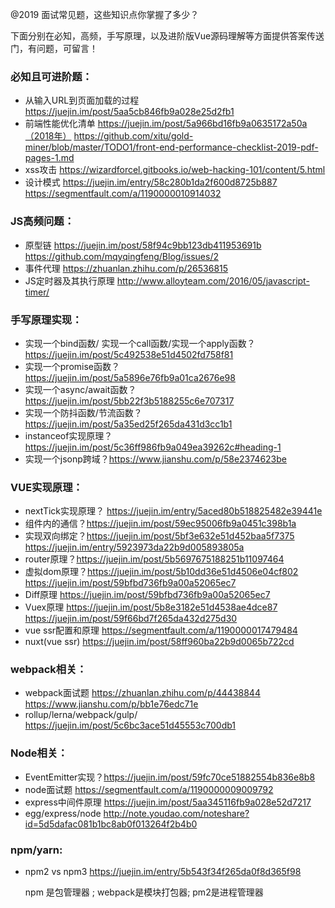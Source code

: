 @2019 面试常见题，这些知识点你掌握了多少？

下面分别在必知，高频，手写原理，以及进阶版Vue源码理解等方面提供答案传送门，有问题，可留言！

### 必知且可进阶题：
* 从输入URL到页面加载的过程 https://juejin.im/post/5aa5cb846fb9a028e25d2fb1
* 前端性能优化清单 https://juejin.im/post/5a966bd16fb9a0635172a50a（2018年）
https://github.com/xitu/gold-miner/blob/master/TODO1/front-end-performance-checklist-2019-pdf-pages-1.md
* xss攻击 https://wizardforcel.gitbooks.io/web-hacking-101/content/5.html
* 设计模式 https://juejin.im/entry/58c280b1da2f600d8725b887 https://segmentfault.com/a/1190000010914032



### JS高频问题：
* 原型链 https://juejin.im/post/58f94c9bb123db411953691b https://github.com/mqyqingfeng/Blog/issues/2
* 事件代理 https://zhuanlan.zhihu.com/p/26536815
* JS定时器及其执行原理 http://www.alloyteam.com/2016/05/javascript-timer/


### 手写原理实现：
* 实现一个bind函数/ 实现一个call函数/实现一个apply函数？https://juejin.im/post/5c492538e51d4502fd758f81
* 实现一个promise函数？https://juejin.im/post/5a5896e76fb9a01ca2676e98
* 实现一个async/await函数？https://juejin.im/post/5bb22f3b5188255c6e707317
* 实现一个防抖函数/节流函数？https://juejin.im/post/5a35ed25f265da431d3cc1b1
* instanceof实现原理？https://juejin.im/post/5c36ff986fb9a049ea39262c#heading-1
* 实现一个jsonp跨域？https://www.jianshu.com/p/58e2374623be

### VUE实现原理：
* nextTick实现原理？ https://juejin.im/entry/5aced80b518825482e39441e
* 组件内的通信？https://juejin.im/post/59ec95006fb9a0451c398b1a
* 实现双向绑定？https://juejin.im/post/5bf3e632e51d452baa5f7375 https://juejin.im/entry/5923973da22b9d005893805a
* router原理？https://juejin.im/post/5b5697675188251b11097464
* 虚拟dom原理？https://juejin.im/post/5b10dd36e51d4506e04cf802 https://juejin.im/post/59bfbd736fb9a00a52065ec7
* Diff原理 https://juejin.im/post/59bfbd736fb9a00a52065ec7
* Vuex原理  https://juejin.im/post/5b8e3182e51d4538ae4dce87 https://juejin.im/post/59f66bd7f265da432d275d30
* vue ssr配置和原理 https://segmentfault.com/a/1190000017479484
* nuxt(vue ssr) https://juejin.im/post/58ff960ba22b9d0065b722cd

### webpack相关：
* webpack面试题 https://zhuanlan.zhihu.com/p/44438844 https://www.jianshu.com/p/bb1e76edc71e
* rollup/lerna/webpack/gulp/ https://juejin.im/post/5c6bc3ace51d45553c700db1


### Node相关：
* EventEmitter实现？https://juejin.im/post/59fc70ce51882554b836e8b8
* node面试题 https://segmentfault.com/a/1190000009009792
* express中间件原理 https://juejin.im/post/5aa345116fb9a028e52d7217
* egg/express/node http://note.youdao.com/noteshare?id=5d5dafac081b1bc8ab0f013264f2b4b0
 
### npm/yarn:
* npm2 vs npm3 https://juejin.im/entry/5b543f34f265da0f8d365f98
   
  npm 是包管理器 ; webpack是模块打包器; pm2是进程管理器